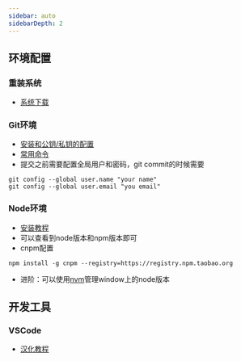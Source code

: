 ```yaml
---
sidebar: auto
sidebarDepth: 2
---
```

## 环境配置
### 重装系统
- [系统下载](https://msdn.itellyou.cn/)

### Git环境
- [安装和公钥/私钥的配置](https://www.cnblogs.com/joyho/articles/4062574.html)
- [常用命令](https://github.com/wangyinglei1995/project)
- 提交之前需要配置全局用户和密码，git commit的时候需要  
```
git config --global user.name "your name"  
git config --global user.email "you email"
```
### Node环境
- [安装教程](https://www.cnblogs.com/zhouyu2017/p/6485265.html)
- 可以查看到node版本和npm版本即可
- cnpm配置
```
npm install -g cnpm --registry=https://registry.npm.taobao.org
```
- 进阶：可以使用[nvm](https://github.com/creationix/nvm)管理window上的node版本


## 开发工具

### VSCode
- [汉化教程](https://jingyan.baidu.com/article/7e44095377c9d12fc1e2ef5b.html)


